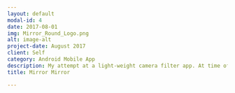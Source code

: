 ```yaml
---
layout: default
modal-id: 4
date: 2017-08-01
img: Mirror_Round_Logo.png
alt: image-alt
project-date: August 2017
client: Self
category: Android Mobile App
description: My attempt at a light-weight camera filter app. At time of writing there are only 3 filters available to the user but plan on updating the app regularly. To differentiate my app from other similar apps offer, a game was added that uses the face detection technology. <br> <a href="https://play.google.com/store/apps/details?id=shuvalov.nikita.mirrormirror">Available on Google Play Store</a> <br> <a href="https://github.com/NikShuvalov/Mirror-Mirror">Github repository</a>
title: Mirror Mirror

---
```

